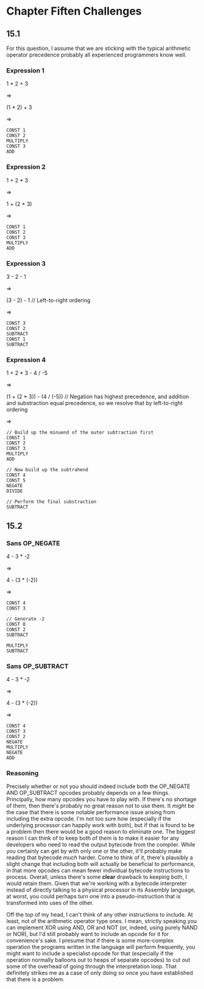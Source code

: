 # Chapter Fiften Challenges

## 15.1

For this question, I assume that we are sticking with the typical arithmetic operator precedence probably all experienced programmers know well.

### Expression 1

1 * 2 + 3

⇒

(1 * 2) + 3

⇒

	CONST 1
	CONST 2
	MULTIPLY
	CONST 3
	ADD

### Expression 2

1 + 2 * 3

⇒

1 + (2 * 3)

⇒

	CONST 1
	CONST 2
	CONST 3
	MULTIPLY
	ADD


### Expression 3

3 - 2 - 1

⇒

(3 - 2) - 1 // Left-to-right ordering

⇒

	CONST 3
	CONST 2
	SUBTRACT
	CONST 1
	SUBTRACT

### Expression 4

1 + 2 * 3 - 4 / -5

⇒

(1 + (2 * 3)) - (4 / (-5)) // Negation has highest precedence, and addition and substraction equal precedence, so we resolve that by left-to-right ordering

⇒

	// Build up the minuend of the outer subtraction first
	CONST 1
	CONST 2
	CONST 3
	MULTIPLY
	ADD

	// Now build up the subtrahend
	CONST 4
	CONST 5
	NEGATE
	DIVIDE

	// Perform the final substraction
	SUBTRACT

## 15.2

### Sans OP_NEGATE

4 - 3 * -2

⇒

4 - (3 * (-2))

⇒

	CONST 4
	CONST 3

	// Generate -2
	CONST 0
	CONST 2
	SUBTRACT

	MULTIPLY
	SUBTRACT

### Sans OP_SUBTRACT

4 - 3 * -2

⇒

4 - (3 * (-2))

⇒

	CONST 4
	CONST 3
	CONST 2
	NEGATE
	MULTIPLY
	NEGATE
	ADD

### Reasoning

Precisely whether or not you should indeed include both the OP_NEGATE AND OP_SUBTRACT opcodes probably depends on a few things.  Principally, how many opcodes you have to play with.  If there's no shortage of them, then there's probably no great reason not to use them.  It *might* be the case that there is some notable performance issue arising from including the extra opcode.  I'm not too sure how (especially if the underlying processor can happily work with both), but if that is found to be a problem then there would be a good reason to eliminate one.  The biggest reason I can think of to keep both of them is to make it easier for any developers who need to read the output bytecode from the compiler.  While you certainly can get by with only one or the other, it'll probably make reading that bytecode *much* harder.  Come to think of it, there's plausibly a slight change that including both will actually be beneficial to performance, in that more opcodes can mean fewer individual bytecode instructions to process.  Overall, unless there's some **clear** drawback to keeping both, I would retain them.  Given that we're working with a bytecode interpreter instead of directly talking to a physical processor in its Assembly language, at worst, you could perhaps turn one into a pseudo-instruction that is transformed into uses of the other.

Off the top of my head, I can't think of any other instructions to include.  At least, not of the arithmetic operator type ones.  I mean, strictly speaking you can implement XOR using AND, OR and NOT (or, indeed, using purely NAND or NOR), but I'd still probably want to include an opcode for it for convenience's sake.  I presume that if there is some more-complex operation the programs written in the language will perform frequently, you might want to include a specialist opcode for that (especially if the operation normally balloons out to heaps of separate opcodes) to cut out some of the overhead of going through the interpretation loop.  That definitely strikes me as a case of only doing so once you have established that there is a problem.